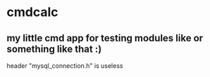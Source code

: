 # cmdcalc
 my little cmd app for testing modules like <random> or something like that :)
------------------------------------------------------------------------------
 header "mysql_connection.h" is useless
